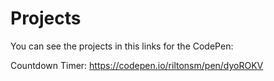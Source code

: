 # Projects

You can see the projects in this links for the CodePen:

Countdown Timer: https://codepen.io/riltonsm/pen/dyoROKV
